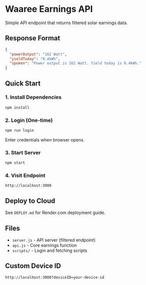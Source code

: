 # Waaree Earnings API

Simple API endpoint that returns filtered solar earnings data.

## Response Format

```json
{
  "powerOutput": "162 Watt",
  "yieldToday": "0.4kWh",
  "spoken": "Power output is 162 Watt. Yield today is 0.4kWh."
}
```

## Quick Start

### 1. Install Dependencies
```bash
npm install
```

### 2. Login (One-time)
```bash
npm run login
```
Enter credentials when browser opens.

### 3. Start Server
```bash
npm start
```

### 4. Visit Endpoint
```
http://localhost:3000
```

## Deploy to Cloud

See `DEPLOY.md` for Render.com deployment guide.

## Files

- `server.js` - API server (filtered endpoint)
- `api.js` - Core earnings function
- `scripts/` - Login and fetching scripts

## Custom Device ID

```
http://localhost:3000?deviceID=your-device-id
```
